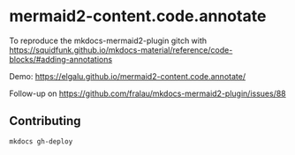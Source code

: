 # mermaid2-content.code.annotate

To reproduce the mkdocs-mermaid2-plugin gitch with <https://squidfunk.github.io/mkdocs-material/reference/code-blocks/#adding-annotations>

Demo: <https://elgalu.github.io/mermaid2-content.code.annotate/>

Follow-up on <https://github.com/fralau/mkdocs-mermaid2-plugin/issues/88>

## Contributing

`mkdocs gh-deploy`
